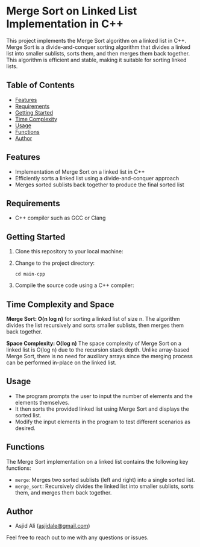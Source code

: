 # Merge Sort on Linked List Implementation in C++

This project implements the Merge Sort algorithm on a linked list in C++. Merge Sort is a divide-and-conquer sorting algorithm that divides a linked list into smaller sublists, sorts them, and then merges them back together. This algorithm is efficient and stable, making it suitable for sorting linked lists.



## Table of Contents

- [Features](#features)
- [Requirements](#requirements)
- [Getting Started](#getting-started)
- [Time Complexity](#time-complexity)
- [Usage](#usage)
- [Functions](#functions)
- [Author](#author)

## Features


- Implementation of Merge Sort on a linked list in C++
- Efficiently sorts a linked list using a divide-and-conquer approach
- Merges sorted sublists back together to produce the final sorted list


## Requirements

- C++ compiler such as GCC or Clang

## Getting Started

1. Clone this repository to your local machine:
    

2. Change to the project directory:
    ```shell
    cd main-cpp
    ```
3. Compile the source code using a C++ compiler:
  

## Time Complexity and Space

<b>Merge Sort: O(n log n)</b> for sorting a linked list of size n. The algorithm divides the list recursively and sorts smaller sublists, then merges them back together.

<b>Space Complexity: O(log n)</b>
The space complexity of Merge Sort on a linked list is O(log n) due to the recursion stack depth. Unlike array-based Merge Sort, there is no need for auxiliary arrays since the merging process can be performed in-place on the linked list.

## Usage

- The program prompts the user to input the number of elements and the elements themselves.
- It then sorts the provided linked list using Merge Sort and displays the sorted list.
- Modify the input elements in the program to test different scenarios as desired.

## Functions

The Merge Sort implementation on a linked list contains the following key functions:

- `merge`: Merges two sorted sublists (left and right) into a single sorted list.
- `merge_sort`: Recursively divides the linked list into smaller sublists, sorts them, and merges them back together.

## Author

- Asjid Ali (asjidale@gmail.com)

Feel free to reach out to me with any questions or issues.

